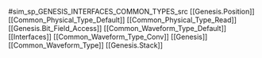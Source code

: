 #sim_sp_GENESIS_INTERFACES_COMMON_TYPES_src
[[Genesis.Position]]
[[Common_Physical_Type_Default]]
[[Common_Physical_Type_Read]]
[[Genesis.Bit_Field_Access]]
[[Common_Waveform_Type_Default]]
[[Interfaces]]
[[Common_Waveform_Type_Conv]]
[[Genesis]]
[[Common_Waveform_Type]]
[[Genesis.Stack]]
